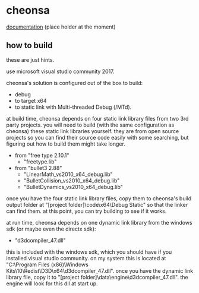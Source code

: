 # cheonsa

[documentation](https://olaedaria.github.io/cheonsa/) (place holder at the moment)

## how to build

these are just hints.

use microsoft visual studio community 2017.

cheonsa's solution is configured out of the box to build:
* debug
* to target x64
* to static link with Multi-threaded Debug (/MTd).

at build time, cheonsa depends on four static link library files from two 3rd party projects. you will need to build (with the same configuration as cheonsa) these static link libraries yourself. they are from open source projects so you can find their source code easily with some searching, but figuring out how to build them might take longer.

* from "free type 2.10.1"
    * "freetype.lib"
* from "bullet3 2.88"
    * "LinearMath_vs2010_x64_debug.lib"
    * "BulletCollision_vs2010_x64_debug.lib"
    * "BulletDynamics_vs2010_x64_debug.lib"

once you have the four static link library files, copy them to cheonsa's build output folder at "[project folder]\code\x64\Debug Static" so that the linker can find them. at this point, you can try building to see if it works.

at run time, cheonsa depends on one dynamic link library from the windows sdk (or maybe even the directx sdk):

* "d3dcompiler_47.dll"

this is included with the windows sdk, which you should have if you installed visual studio community. on my system this is located at "C:\Program Files (x86)\Windows Kits\10\Redist\D3D\x64\d3dcompiler_47.dll". once you have the dynamic link library file, copy it to "[project folder]\data\engine\d3dcompiler_47.dll". the engine will look for this dll at start up.
